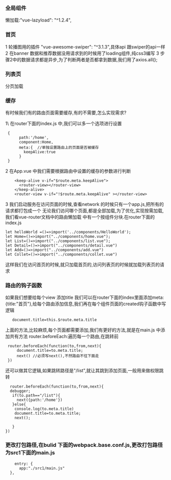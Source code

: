 ### 全局组件

   懒加载:"vue-lazyload": "^1.2.4",

### 首页
   1 轮播图用的插件 "vue-awesome-swiper": "^3.1.3",具体api 跟swiper的api一样
   2 在banner 数据和推荐数据没用请求到的时候用了loading组件,纯css3编写
   3 步骤2中的数据请求都是异步,为了判断两者是否都拿到数据,我们用了axios.all();

### 列表页
 分页加载

### 缓存 <keep-alive>

有时候我们有的路由页面需要缓存,有的不需要,怎么实现需求?

1\ 在router下面的index.js 中,我们可以多一个选项进行设置

```
 {
      path:'/home',
      component:Home,
      meta:{  //单独设置路由上的页面是否被缓存
        keepAlive:true
      }    
 }

```
2 在App.vue 中我们需要根据路由中设置的缓存的参数进行判断

```
    <keep-alive v-if="$route.meta.keepAlive">
      <router-view></router-view>
    </keep-alive>
    <router-view v-if="!$route.meta.keepAlive" ></router-view>

```

3 我们启动服务在访问页面的时候,查看network 的时候只有一个app.js,把所有的请求都打包成一个
无论我们访问哪个页面,都是全部加载,为了优化,实现按需加载,我们看vue-router文档中的路由懒加载
中有一个按组件分块.在router下面的index.js
```
let helloWorld =()=>import('../components/HelloWorld');
let Home=()=>import("../components/home.vue"); 
let List=()=>import("../components/list.vue"); 
let Detail=()=>import("../components/detail.vue")  
let Add=()=>import("../components/add.vue")  
let Collet=()=>import("../components/collet.vue")  

```
这样我们在访问首页的时候,就只加载首页的,访问列表页的时候就加载列表页的请求


### 路由的钩子函数
如果我们想要给每个view 添加title
我们可以在router下面的index里面添加meta:{title:"首页"},给每个路由添加信息,我们再在每个组件页面的created钩子函数中写逻辑
```
   document.title=this.$route.meta.title

```
上面的方法,比较麻烦,每个页面都需要添加,我们有更好的方法,就是在main.js 中添加共有方法
 router.beforeEach:遍历每一个路由,在跳转前

```
 router.beforeEach(function(to,from,next){
     document.title=to.meta.title;
     next() //必须写next(),不然路由不往下面走
 })

```

还可以做其它逻辑,如果跳转路径是"/list",就让其跳到添加页面,一般用来做权限跳转
```
  router.beforeEach(function(to,from,next){
  debugger;
   if(to.path=="/list"){
     next({path:'/home'})
   }else{
    console.log(to.meta.title)
    document.title=to.meta.title;
    next();
 
   }
})
```

### 更改打包路径,在bulid 下面的webpack.base.conf.js,更改打包路径为src1下面的main.js
```
    entry: {
      app:"./src1/main.js"
  },
```
